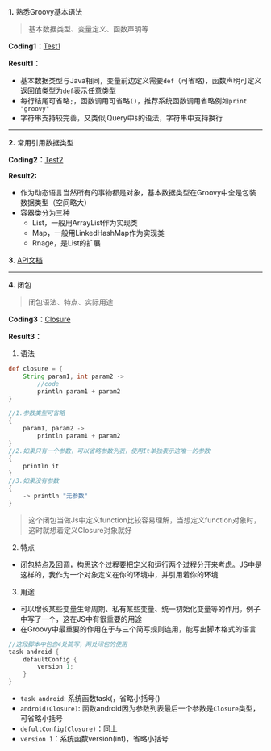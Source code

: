 **1.** 熟悉Groovy基本语法

> 基本数据类型、变量定义、函数声明等

**Coding1：**[Test1](1.%20Test.groovy)

**Result1：**
- 基本数据类型与Java相同，变量前边定义需要`def`（可省略)，函数声明可定义返回值类型为`def`表示任意类型
- 每行结尾可省略`;`，函数调用可省略`()`，推荐系统函数调用省略例如`print "groovy"`
- 字符串支持较完善，又类似jQuery中`$`的语法，字符串中支持换行

----

**2.** 常用引用数据类型

**Coding2：**[Test2](2.%20Test.groovy)

**Result2:**
- 作为动态语言当然所有的事物都是对象，基本数据类型在Groovy中全是包装数据类型（空间略大）
- 容器类分为三种
    - List，一般用ArrayList作为实现类
    - Map，一般用LinkedHashMap作为实现类
    - Rnage，是List的扩展

**3.** [API文档](http://www.groovy-lang.org/api.html)

----

**4.** 闭包

> 闭包语法、特点、实际用途

**Coding3：**[Closure](3.%20Closure.groovy)

**Result3：**
1. 语法
```groovy
def closure = {
    String param1, int param2 ->
        //code
        println param1 + param2
}

//1.参数类型可省略
{
    param1, param2 ->
        println param1 + param2
}
//2.如果只有一个参数，可以省略参数列表，使用It单独表示这唯一的参数
{
    println it
}
//3.如果没有参数
{
    -> println "无参数"
}
```
> 这个闭包当做Js中定义function比较容易理解，当想定义function对象时，这时就想着定义Closure对象就好

2. 特点
- 闭包特点及回调，构思这个过程要把定义和运行两个过程分开来考虑。JS中是这样的，我作为一个对象定义在你的环境中，并引用着你的环境

3. 用途
- 可以增长某些变量生命周期、私有某些变量、统一初始化变量等的作用。例子中写了一个，这在JS中有很重要的用途
- 在Groovy中最重要的作用在于与三个简写规则连用，能写出脚本格式的语言
```groovy
//这段脚本中包含4处简写，两处闭包的使用
task android {
    defaultConfig {
        version 1;
    }
}
```
- `task android`: 系统函数task(，省略小括号()
- `android(Closure)`: 函数android因为参数列表最后一个参数是`Closure`类型，可省略小括号
- `defultConfig(Closure)`：同上
- `version 1`：系统函数version(int)，省略小括号


